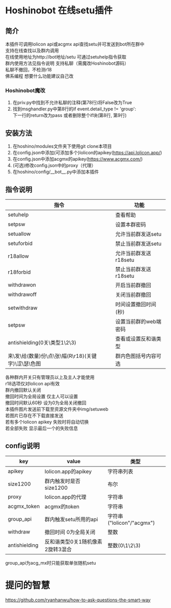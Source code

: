 # Hoshinobot 在线setu插件
## 简介
本插件可调用lolicon api或acgmx api查找setu并可发送到bot所在群中\
支持在线查找以及群内调用\
在线使用地址为http://bot地址/setu
可通过setuhelp指令获取\
群内使用方法见指令说明
支持私聊（需魔改Hoshinobot源码）\
私聊不撤回，不检测r18\
佛系编程 想要什么功能建议自己改

### Hoshinobot魔改

1. 在priv.py中找到不允许私聊的注释(第78行)将False改为True
2. 找到msghandler.py中第8行的if event.detail_type != 'group':\
下一行的return改为pass 或者删除整个if块(第8行, 第9行)

## 安装方法
1. 在hoshino/modules文件夹下使用git clone本项目
2. 在config.json中添加(可添加多个)lolicon的apikey(<https://api.lolicon.app/>)
3. 在config.json中添加acgmx的apikey(<https://www.acgmx.com/>)
4. (可选)修改config.json中的proxy（代理）
5. 在hoshino/config/\_\_bot\_\_.py中添加本插件

## 指令说明
|指令|功能|
|---|---|
|setuhelp|查看帮助|
|setpsw|设置本群密码|
|setuallow|允许当前群发送setu|
|setuforbid|禁止当前群发送setu|
|r18allow|允许当前群发送r18setu|
|r18forbid|禁止当前群发送r18setu|
|withdrawon|开启当前群撤回|
|withdrawoff|关闭当前群撤回|
|setwithdraw|时间设置撤回时间(秒)|
|setpsw|设置当前群的web端密码|
|antishielding(0关\\类型1\\2\\3)|查看或设置反和谐类型|
|来\\发\\给(数量)份\\点\\张\\幅(R\\r18)(关键字)\\涩\\瑟\\色图|群内色图括号内容可选|

各种群内开关只有管理员以上及主人才能使用\
r18选项仅对lolicon api有效\
群内撤回默认关闭\
撤回时间为全局设置 仅主人可以设置\
撤回时间默认60秒 设为0为全局关闭撤回\
本插件图片发送前下载至资源文件夹中img/setuweb\
若图片已存在不下载直接发送\
若有多个lolicon apikey 失败时将自动切换\
若全部失败 显示最后一个的失败信息

## config说明
|key|value|类型|
|---|---|---|
|apikey|lolicon.app的apikey|字符串列表|
|size1200|群内触发时是否size1200|布尔|
|proxy|lolicon.app的代理|字符串|
|acgmx_token|acgmx的token|字符串|
|group_api|群内触发setu所用的api|字符串("lolicon"/"acgmx")|
|withdraw|撤回时间 0为全局关闭|整数|
|antishielding|反和谐类型0关1随机像素2旋转3混合|整数(0\\1\\2\\3)|

group_api为acg_mx时只能获取单张随机setu

# 提问的智慧
<https://github.com/ryanhanwu/how-to-ask-questions-the-smart-way>